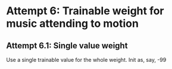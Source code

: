 
# Attempt 6: Trainable weight for music attending to motion

## Attempt 6.1: Single value weight
Use a single trainable value for the whole weight. Init as, say, -99
